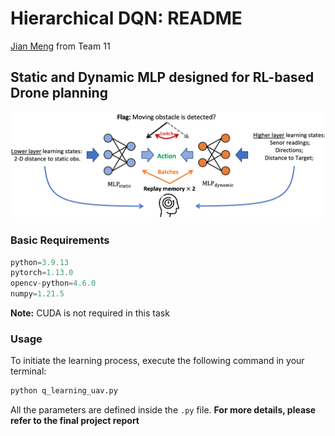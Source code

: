 # Hierarchical DQN: README

[Jian Meng](jmeng15@asu.edu) from Team 11

## Static and Dynamic MLP designed for RL-based Drone planning

<img src="./jian_sandbox/DQN-jian.png" alt="DQN-Jian" style="zoom:67%;" />

### Basic Requirements

```python
python=3.9.13
pytorch=1.13.0
opencv-python=4.6.0
numpy=1.21.5
```

**Note:** CUDA is not required in this task

### Usage

To initiate the learning process, execute the following command in your terminal:

```bash
python q_learning_uav.py
```

All the parameters are defined inside the `.py` file. **For more details, please refer to the final project report**

